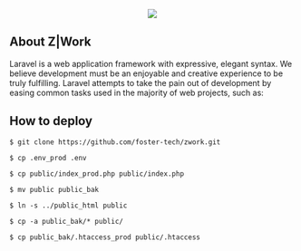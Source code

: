 <p align="center"><img src="https://laravel.com/assets/img/components/logo-laravel.svg"></p>

## About Z|Work

Laravel is a web application framework with expressive, elegant syntax. We believe development must be an enjoyable and creative experience to be truly fulfilling. Laravel attempts to take the pain out of development by easing common tasks used in the majority of web projects, such as:

## How to deploy

`$ git clone https://github.com/foster-tech/zwork.git`

`$ cp .env_prod .env`

`$ cp public/index_prod.php public/index.php`

`$ mv public public_bak`

`$ ln -s ../public_html public`

`$ cp -a public_bak/* public/`

`$ cp public_bak/.htaccess_prod public/.htaccess`
